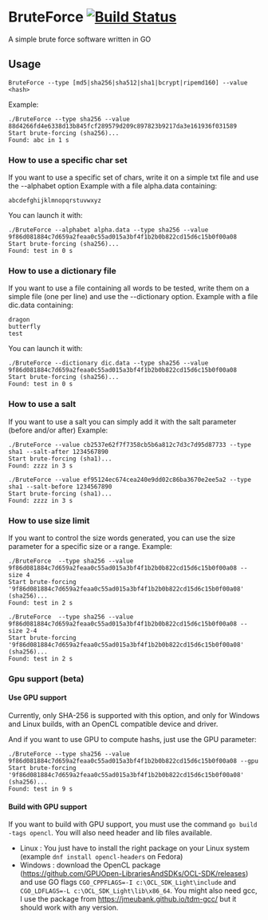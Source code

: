 # BruteForce [![Build Status](https://travis-ci.org/ngirot/BruteForce.svg?branch=master)](https://travis-ci.org/ngirot/BruteForce)
A simple brute force software written in GO

## Usage

```
BruteForce --type [md5|sha256|sha512|sha1|bcrypt|ripemd160] --value <hash>
```

Example: 
```
./BruteForce --type sha256 --value 88d4266fd4e6338d13b845fcf289579d209c897823b9217da3e161936f031589
Start brute-forcing (sha256)...
Found: abc in 1 s
```

### How to use a specific char set 
If you want to use a specific set of chars, write it on a simple txt file and use the --alphabet option
Example with a file alpha.data containing:
```
abcdefghijklmnopqrstuvwxyz
```

You can launch it with:
```
./BruteForce --alphabet alpha.data --type sha256 --value 9f86d081884c7d659a2feaa0c55ad015a3bf4f1b2b0b822cd15d6c15b0f00a08
Start brute-forcing (sha256)...
Found: test in 0 s
```

### How to use a dictionary file
If you want to use a file containing all words to be tested, write them on a simple file (one per line) and use the --dictionary option.
Example with a file dic.data containing:

```
dragon
butterfly
test
```

You can launch it with:
```
./BruteForce --dictionary dic.data --type sha256 --value 9f86d081884c7d659a2feaa0c55ad015a3bf4f1b2b0b822cd15d6c15b0f00a08
Start brute-forcing (sha256)...
Found: test in 0 s
```

### How to use a salt
If you want to use a salt you can simply add it with the salt parameter (before and/or after)
Example:
```
./BruteForce --value cb2537e62f7f7358cb5b6a812c7d3c7d95d87733 --type sha1 --salt-after 1234567890
Start brute-forcing (sha1)...
Found: zzzz in 3 s
```
```
./BruteForce --value ef95124ec674cea240e9dd02c86ba3670e2ee5a2 --type sha1 --salt-before 1234567890
Start brute-forcing (sha1)...
Found: zzzz in 3 s
```

### How to use size limit
If you want to control the size words generated, you can use the size parameter for a specific size or a range. Example:
```
./BruteForce  --type sha256 --value 9f86d081884c7d659a2feaa0c55ad015a3bf4f1b2b0b822cd15d6c15b0f00a08 --size 4
Start brute-forcing '9f86d081884c7d659a2feaa0c55ad015a3bf4f1b2b0b822cd15d6c15b0f00a08' (sha256)...
Found: test in 2 s 
```
```
./BruteForce  --type sha256 --value 9f86d081884c7d659a2feaa0c55ad015a3bf4f1b2b0b822cd15d6c15b0f00a08 --size 2-4
Start brute-forcing '9f86d081884c7d659a2feaa0c55ad015a3bf4f1b2b0b822cd15d6c15b0f00a08' (sha256)...
Found: test in 2 s
```
### Gpu support (beta)
#### Use GPU support
Currently, only SHA-256 is supported with this option, and only for Windows and Linux builds, with an OpenCL compatible device and driver.

And if you want to use GPU to compute hashs, just use the GPU parameter:
```
./BruteForce --type sha256 --value 9f86d081884c7d659a2feaa0c55ad015a3bf4f1b2b0b822cd15d6c15b0f00a08 --gpu
Start brute-forcing '9f86d081884c7d659a2feaa0c55ad015a3bf4f1b2b0b822cd15d6c15b0f00a08' (sha256)...
Found: test in 9 s
```

#### Build with GPU support
If you want to build with GPU support, you must use the command `go build -tags opencl`.
You will also need header and lib files available.
- Linux : You just have to install the right package on your Linux system (example `dnf install opencl-headers` on Fedora)
- Windows : download the OpenCL package (https://github.com/GPUOpen-LibrariesAndSDKs/OCL-SDK/releases) and use GO flags
  `CGO_CPPFLAGS=-I c:\OCL_SDK_Light\include` and `CGO_LDFLAGS=-L c:\OCL_SDK_Light\lib\x86_64`. You might also need gcc, I use the package from https://jmeubank.github.io/tdm-gcc/ but it should work with any version.


